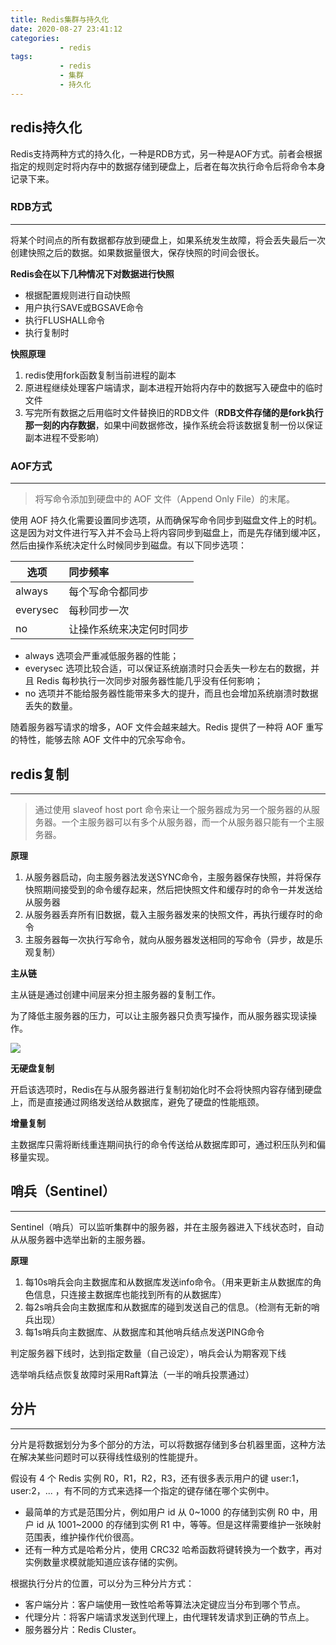 ```yaml
---
title: Redis集群与持久化
date: 2020-08-27 23:41:12
categories: 
           - redis
tags:
           - redis
           - 集群
           - 持久化
---
```


## redis持久化

Redis支持两种方式的持久化，一种是RDB方式，另一种是AOF方式。前者会根据指定的规则定时将内存中的数据存储到硬盘上，后者在每次执行命令后将命令本身记录下来。



### RDB方式

------

将某个时间点的所有数据都存放到硬盘上，如果系统发生故障，将会丢失最后一次创建快照之后的数据。如果数据量很大，保存快照的时间会很长。

**Redis会在以下几种情况下对数据进行快照**

- 根据配置规则进行自动快照
- 用户执行SAVE或BGSAVE命令
- 执行FLUSHALL命令
- 执行复制时

**快照原理**

1. redis使用fork函数复制当前进程的副本
2. 原进程继续处理客户端请求，副本进程开始将内存中的数据写入硬盘中的临时文件
3. 写完所有数据之后用临时文件替换旧的RDB文件（**RDB文件存储的是fork执行那一刻的内存数据**，如果中间数据修改，操作系统会将该数据复制一份以保证副本进程不受影响）

### AOF方式

------

> 将写命令添加到硬盘中的 AOF 文件（Append Only File）的末尾。

使用 AOF 持久化需要设置同步选项，从而确保写命令同步到磁盘文件上的时机。这是因为对文件进行写入并不会马上将内容同步到磁盘上，而是先存储到缓冲区，然后由操作系统决定什么时候同步到磁盘。有以下同步选项：

| 选项     | 同步频率                 |
| -------- | :----------------------- |
| always   | 每个写命令都同步         |
| everysec | 每秒同步一次             |
| no       | 让操作系统来决定何时同步 |

- always 选项会严重减低服务器的性能；
- everysec 选项比较合适，可以保证系统崩溃时只会丢失一秒左右的数据，并且 Redis 每秒执行一次同步对服务器性能几乎没有任何影响；
- no 选项并不能给服务器性能带来多大的提升，而且也会增加系统崩溃时数据丢失的数量。

随着服务器写请求的增多，AOF 文件会越来越大。Redis 提供了一种将 AOF 重写的特性，能够去除 AOF 文件中的冗余写命令。



## redis复制

------

> 通过使用 slaveof host port 命令来让一个服务器成为另一个服务器的从服务器。一个主服务器可以有多个从服务器，而一个从服务器只能有一个主服务器。

**原理**

1. 从服务器启动，向主服务器法发送SYNC命令，主服务器保存快照，并将保存快照期间接受到的命令缓存起来，然后把快照文件和缓存时的命令一并发送给从服务器
2. 从服务器丢弃所有旧数据，载入主服务器发来的快照文件，再执行缓存时的命令
3. 主服务器每一次执行写命令，就向从服务器发送相同的写命令（异步，故是乐观复制）

**主从链**

主从链是通过创建中间层来分担主服务器的复制工作。

为了降低主服务器的压力，可以让主服务器只负责写操作，而从服务器实现读操作。

![](https://tva1.sinaimg.cn/large/006tNbRwgy1g9hje68jwhj30l40ay0t5.jpg)

**无硬盘复制**

开启该选项时，Redis在与从服务器进行复制初始化时不会将快照内容存储到硬盘上，而是直接通过网络发送给从数据库，避免了硬盘的性能瓶颈。

**增量复制**

主数据库只需将断线重连期间执行的命令传送给从数据库即可，通过积压队列和偏移量实现。

## 哨兵（Sentinel）

------

Sentinel（哨兵）可以监听集群中的服务器，并在主服务器进入下线状态时，自动从从服务器中选举出新的主服务器。

**原理**

1. 每10s哨兵会向主数据库和从数据库发送info命令。（用来更新主从数据库的角色信息，只连接主数据库也能找到所有的从数据库）
2. 每2s哨兵会向主数据库和从数据库的碰到发送自己的信息。（检测有无新的哨兵出现）
3. 每1s哨兵向主数据库、从数据库和其他哨兵结点发送PING命令

判定服务器下线时，达到指定数量（自己设定），哨兵会认为期客观下线

选举哨兵结点恢复故障时采用Raft算法（一半的哨兵投票通过）



## 分片

------

分片是将数据划分为多个部分的方法，可以将数据存储到多台机器里面，这种方法在解决某些问题时可以获得线性级别的性能提升。

假设有 4 个 Redis 实例 R0，R1，R2，R3，还有很多表示用户的键 user:1，user:2，... ，有不同的方式来选择一个指定的键存储在哪个实例中。

- 最简单的方式是范围分片，例如用户 id 从 0~1000 的存储到实例 R0 中，用户 id 从 1001~2000 的存储到实例 R1 中，等等。但是这样需要维护一张映射范围表，维护操作代价很高。
- 还有一种方式是哈希分片，使用 CRC32 哈希函数将键转换为一个数字，再对实例数量求模就能知道应该存储的实例。

根据执行分片的位置，可以分为三种分片方式：

- 客户端分片：客户端使用一致性哈希等算法决定键应当分布到哪个节点。
- 代理分片：将客户端请求发送到代理上，由代理转发请求到正确的节点上。
- 服务器分片：Redis Cluster。





